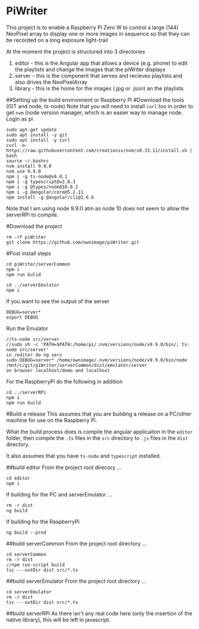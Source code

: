 # PiWriter
This project is to enable a Raspberry Pi Zero W to control a large (144) NeoPixel array to 
display one or more images in sequence so that they can be recorded on a long exposure light-trail 

At the moment the project is structured into 3 directories
1) editor - this is the Angular app that allows a device (e.g. phone) to edit the playlists and change the images that the piWriter displays
2) server - this is the component that serves and recieves playlists and also drives the NeoPixelArray
3) library - this is the home for the images (.jpg or .json) an the playlists

##Setting up the build environment or Raspberry Pi
#Download the tools (GIT and node, ts-node)
Note that you will need to install `curl` too in order to get `nvm` 
(node version manager, which is an easier way to manage node.
Login as pi
```
sudo apt-get update
sudo apt install -y git
sudo apt install -y curl
curl -o- https://raw.githubusercontent.com/creationix/nvm/v0.33.11/install.sh | bash
source ~/.bashrc
nvm install 9.9.0
nvm use 9.9.0
npm i -g ts-node@v6.0.1
npm i -g typescript@v2.8.3
npm i -g @types/node@10.0.2
npm i -g @angular/core@5.2.11
npm install -g @angular/cli@1.6.6
```
Note that I am using node 9.9.0 atm as node 10 does not seem to allow the serverRPi to compile.

#Download the project
``` 
rm -rf piWriter
git clone https://github.com/ownimage/piWriter.git
```

#Post install steps 
```
cd piWriter/serverCommon
npm i
npm run bulid

cd ../serverEmulator
npm i
```
If you want to see the output of the server
``` 
DEBUG=server*
export DEBUG
```
Run the Emulator
```
//ts-node src/server
//sudo sh -c 'PATH=$PATH:/home/pi/.nvm/versions/node/v9.9.0/bin/; ts-node src/server'
in /editor do ng serv
sudo DEBUG=server* /home/ownimage/.nvm/versions/node/v9.9.0/bin/node /mnt/c/git/piWriter/serverCommon/dist/emulator/server
on browser localhost/demo and localhost
```
For the RaspberryPi do the following in addition
``` 
cd ../serverRPi
npm i
npm run build
```
#Build a release
This assumes that you are building a release on a PC/other machine for use on the Raspberry Pi.

What the build process does is compile the angular applicaiton in the `editor` folder, 
then compile the `.ts` files in the `src` directory to `.js` files in the `dist` directory.

It also assumes that you have `ts-node` and `typescript` installed.

##build editor
From the project root direcory ...
```
cd editor 
npm i
```
If building for the PC and serverEmulator ...
```
rm -r dist
ng build
```
If building for the RaspberryPi
```
ng build --prod
```
##build serverCommon
From the project root directory ...
```
cd serverCommon
rm -r dist
//npm run-script build
tsc ---outDir dist src/*.ts
```
##build serverEmulator
From the project root directory ...
```
cd serverEmulator
rm -r dist
tsc ---outDir dist src/*.ts
```
##build serverRPi
As there isn't any real code here (only the insertion of the native library), 
this will be left in javascript.
